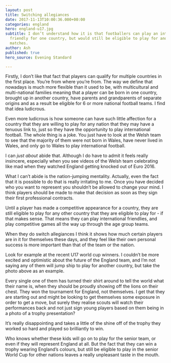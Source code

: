 ```yaml
---
layout: post
title: Switching allegiances
date: 2017-11-13T10:00:36.000+00:00
categories: england
hero: england-u17.jpg
subtitle: I don’t understand how it is that footballers can play an international
  friendly for one country, but would still be eligible to play for another in competitive
  matches.
author: Ash
published: true
hero_source: Evening Standard

---
```

Firstly, I don’t like that fact that players can qualify for multiple countries in the first place. You’re from where you’re from. The way we define that nowadays is much more flexible than it used to be, with multicultural and multi-national families meaning that a player can be born in one country, brought up in another country, have parents and grandparents of separate origins and as a result be eligible for 6 or more national football teams. I find that idea ludicrous.

Even more ludicrous is how someone can have such little affection for a country that they are willing to play for any nation that they may have a tenuous link to, just so they have the opportunity to play international football. The whole thing is a joke. You just have to look at the Welsh team to see that the majority of them were not born in Wales, have never lived in Wales, and only go to Wales to play international football.

I can _just about_ abide that. Although I do have to admit it feels really insincere, especially when you see videos of the Welsh team celebrating like mad when they watched England getting knocked out of Euro 2016.

What I can’t abide is the nation-jumping mentality. Actually, even the fact that it is possible to do that is really irritating to me. Once you have decided who you want to represent you shouldn’t be allowed to change your mind. I think players should be made to make that decision as soon as they sign their first professional contracts.

Until a player has made a competitive appearance for a country, they are still eligible to play for any other country that they are eligible to play for - if that makes sense. That means they can play international friendlies, and play competitive games all the way up through the age group teams.

When they do switch allegiances I think it shows how much certain players are in it for themselves these days, and they feel like their own personal success is more important than that of the team or the nation.

Look for example at the recent U17 world cup winners. I couldn’t be more excited and optimistic about the future of the England team, and I’m not saying any of them will jump ship to play for another country, but take the photo above as an example.

Every single one of them has turned their shirt around to tell the world what their name is, when they should be proudly showing off the lions on their chest. They won the tournament for England, not themselves. I get that they are starting out and might be looking to get themselves some exposure in order to get a move, but surely they realise scouts will watch their performances back and not just sign young players based on them being in a photo of a trophy presentation?

It’s really disappointing and takes a little of the shine off of the trophy they worked so hard and played so brilliantly to win.

Who knows whether these kids will go on to play for the senior team, or even if they will represent England at all. But the fact that they can win a trophy wearing England’s colours, but still be eligible to play in the senior World Cup for other nations leaves a really unpleasant taste in the mouth.